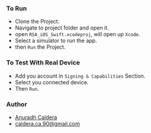 ### To Run

- Clone the Project.
- Navigate to project folder and open it.
- open `RSA_iOS_Swift.xcodeproj`, will open up `Xcode`.
- Select a simulator to run the app.
- then `Run` the Project.

### To Test With Real Device

- Add you account in `Signing & Capabilities` Section.
- Select you connected device.
- Then `Run`.

### Author
- [Anuradh Caldera](https://anuradhss.github.io)
- caldera.ca.90@gmail.com
